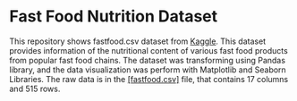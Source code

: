 # Fast Food Nutrition Dataset

This repository shows fastfood.csv dataset from [Kaggle](https://www.kaggle.com/datasets/ulrikthygepedersen/fastfood-nutrition). This dataset provides information of the nutritional content of various fast food products from popular fast food chains. The dataset was transforming using Pandas library, and the data visualization was perform with Matplotlib and Seaborn Libraries. The raw data is in the [[fastfood.csv]](https://github.com/maryisabela15/Fast_Food_Restaurants/blob/main/fastfood.csv) file, that contains 17 columns and 515 rows.



